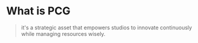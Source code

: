 # What is PCG
> it's a strategic asset that empowers studios to innovate continuously while managing resources wisely.